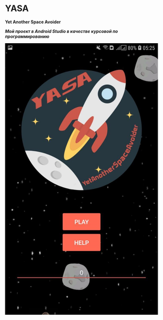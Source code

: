 # YASA
**Yet Another Space Avoider**


***Мой проект в Android Studio в качестве курсовой по программированию***


![](screens/begining!.jpg)

